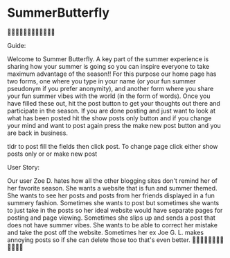 # SummerButterfly

:hibiscus::hibiscus::hibiscus::hibiscus::hibiscus::hibiscus::hibiscus::hibiscus::hibiscus::hibiscus::hibiscus::hibiscus:

Guide:


Welcome to Summer Butterfly. A key part of the summer experience is sharing how your summer is going so you can inspire everyone to take maximum advantage of the season!! For this purpose our home page has two forms, one where you type in your name (or your fun summer pseudonym if you prefer anonymity), and another form where you share your fun summer vibes with the world (in the form of words). Once you have filled these out, hit the post button to get your thoughts out there and participate in the season. If you are done posting and just want to look at what has been posted hit the show posts only button and if you change your mind and want to post again press the make new post button and you are back in business.


tldr to post fill the fields then click post. To change page click either show posts only or or make new post


User Story:


Our user Zoe D. hates how all the other blogging sites don't remind her of her favorite season. She wants a website that is fun and summer themed. She wants to see her posts and posts from her friends displayed in a fun summery fashion. Sometimes she wants to post but sometimes she wants to just take in the posts so her ideal website would have separate pages for posting and page viewing. Sometimes she slips up and sends a post that does not have summer vibes. She wants to be able to correct her mistake and take the post off the website. Sometimes her ex Joe G. L. makes annoying posts so if she can delete those too that's even better.
:hibiscus::hibiscus::hibiscus::hibiscus::hibiscus::hibiscus::hibiscus::hibiscus::hibiscus::hibiscus::hibiscus::hibiscus:
